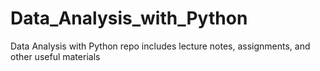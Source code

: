# Data_Analysis_with_Python
Data Analysis with Python repo includes lecture notes, assignments, and other useful materials 

